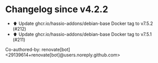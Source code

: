 # Changelog since v4.2.2
- ⬆️ Update ghcr.io/hassio-addons/debian-base Docker tag to v7.5.2 (#212) 
- ⬆️ Update ghcr.io/hassio-addons/debian-base Docker tag to v7.5.1 (#211)

Co-authored-by: renovate[bot] <29139614+renovate[bot]@users.noreply.github.com> 
